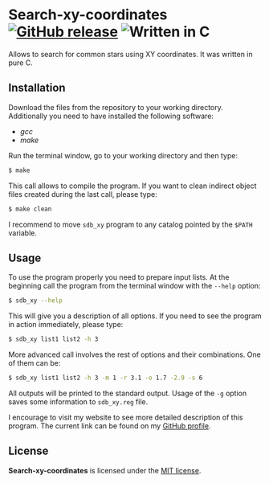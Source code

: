 # Search-xy-coordinates [![GitHub release](http://www.astro.uni.wroc.pl/ludzie/brus/img/github/ver20170224.svg "download")](https://github.com/pbrus/search-xy-coordinates) ![Written in C](http://www.astro.uni.wroc.pl/ludzie/brus/img/github/c.svg "language")

Allows to search for common stars using XY coordinates. It was written in pure C.

## Installation

Download the files from the repository to your working directory. Additionally you need to have installed the following software:

 * *gcc*
 * *make*

Run the terminal window, go to your working directory and then type:
```bash
$ make
```
This call allows to compile the program. If you want to clean indirect object files created during the last call, please type:
```bash
$ make clean
```
I recommend to move `sdb_xy` program to any catalog pointed by the `$PATH` variable.

## Usage

To use the program properly you need to prepare input lists. At the beginning call the program from the terminal window with the `--help` option:
```bash
$ sdb_xy --help
```
This will give you a description of all options. If you need to see the program in action immediately, please type:
```bash
$ sdb_xy list1 list2 -h 3
```
More advanced call involves the rest of options and their combinations. One of them can be:
```bash
$ sdb_xy list1 list2 -h 3 -m 1 -r 3.1 -o 1.7 -2.9 -s 6
```
All outputs will be printed to the standard output. Usage of the `-g` option saves some information to `sdb_xy.reg` file.

I encourage to visit my website to see more detailed description of this program. The current link can be found on my [GitHub profile](https://github.com/pbrus).

## License

**Search-xy-coordinates** is licensed under the [MIT license](http://opensource.org/licenses/MIT).
